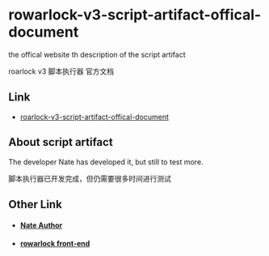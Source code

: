 # rowarlock-v3-script-artifact-offical-document

the offical website th description of the script artifact

roarlock v3 脚本执行器 官方文档

## Link

- [roarlock-v3-script-artifact-offical-document](https://fengtao1314520.github.io/rowarlock-v3-script-artifact-offical-document/#/)

## About script artifact

The developer Nate has developed it, but still to test more.

脚本执行器已开发完成，但仍需要很多时间进行测试

## Other Link

- #### [Nate Author](https://fengtao1314520.github.io/author-nf-resume/)

- #### [rowarlock front-end](https://fengtao1314520.github.io/rowarlock-v3-offical-front/#/)

